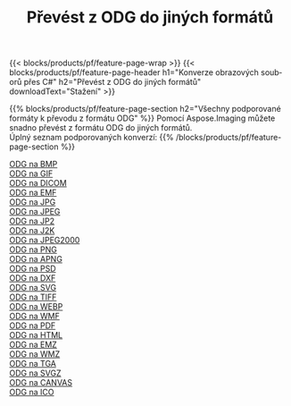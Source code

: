 ﻿---
title: Převést z ODG do jiných formátů 
weight: 3920
url: /cs/java/conversion/from/odg 
lang: cs
langdirlevel: 2
locales: zh-hans,ja,it,ru,de,es,fr,nl,id,lt,pl,pt,vi,tr,ko,zh-hant,ar,hi,th,sv,cs,uk,he
description: Pomocí Aspose.Imaging můžete snadno převést z formátu ODG do jiných formátů
---

{{< blocks/products/pf/feature-page-wrap >}}
{{< blocks/products/pf/feature-page-header h1="Konverze obrazových souborů přes C#" h2="Převést z ODG do jiných formátů" downloadText="Stažení" >}}


{{% blocks/products/pf/feature-page-section  h2="Všechny podporované formáty k převodu z formátu ODG" %}}
Pomocí Aspose.Imaging můžete snadno převést z formátu ODG do jiných formátů.
<br/>
Úplný seznam podporovaných konverzí:
{{% /blocks/products/pf/feature-page-section %}}
<div class="container-fluid productfamilypage bg-gray">
    <div class="convertypes bg-gray agp-content section">
        <div class="container">
		<div class="row other-converters">
		    <div class='col-md-2 other-converter remove-lp remove-rp'><a href="/imaging/cs/java/conversion/odg-to-bmp" >ODG na BMP</a></div><div class='col-md-2 other-converter remove-lp remove-rp'><a href="/imaging/cs/java/conversion/odg-to-gif" >ODG na GIF</a></div><div class='col-md-2 other-converter remove-lp remove-rp'><a href="/imaging/cs/java/conversion/odg-to-dicom" >ODG na DICOM</a></div><div class='col-md-2 other-converter remove-lp remove-rp'><a href="/imaging/cs/java/conversion/odg-to-emf" >ODG na EMF</a></div><div class='col-md-2 other-converter remove-lp remove-rp'><a href="/imaging/cs/java/conversion/odg-to-jpg" >ODG na JPG</a></div><div class='col-md-2 other-converter remove-lp remove-rp'><a href="/imaging/cs/java/conversion/odg-to-jpeg" >ODG na JPEG</a></div><div class='col-md-2 other-converter remove-lp remove-rp'><a href="/imaging/cs/java/conversion/odg-to-jp2" >ODG na JP2</a></div><div class='col-md-2 other-converter remove-lp remove-rp'><a href="/imaging/cs/java/conversion/odg-to-j2k" >ODG na J2K</a></div><div class='col-md-2 other-converter remove-lp remove-rp'><a href="/imaging/cs/java/conversion/odg-to-jpeg2000" >ODG na JPEG2000</a></div><div class='col-md-2 other-converter remove-lp remove-rp'><a href="/imaging/cs/java/conversion/odg-to-png" >ODG na PNG</a></div><div class='col-md-2 other-converter remove-lp remove-rp'><a href="/imaging/cs/java/conversion/odg-to-apng" >ODG na APNG</a></div><div class='col-md-2 other-converter remove-lp remove-rp'><a href="/imaging/cs/java/conversion/odg-to-psd" >ODG na PSD</a></div><div class='col-md-2 other-converter remove-lp remove-rp'><a href="/imaging/cs/java/conversion/odg-to-dxf" >ODG na DXF</a></div><div class='col-md-2 other-converter remove-lp remove-rp'><a href="/imaging/cs/java/conversion/odg-to-svg" >ODG na SVG</a></div><div class='col-md-2 other-converter remove-lp remove-rp'><a href="/imaging/cs/java/conversion/odg-to-tiff" >ODG na TIFF</a></div><div class='col-md-2 other-converter remove-lp remove-rp'><a href="/imaging/cs/java/conversion/odg-to-webp" >ODG na WEBP</a></div><div class='col-md-2 other-converter remove-lp remove-rp'><a href="/imaging/cs/java/conversion/odg-to-wmf" >ODG na WMF</a></div><div class='col-md-2 other-converter remove-lp remove-rp'><a href="/imaging/cs/java/conversion/odg-to-pdf" >ODG na PDF</a></div><div class='col-md-2 other-converter remove-lp remove-rp'><a href="/imaging/cs/java/conversion/odg-to-html" >ODG na HTML</a></div><div class='col-md-2 other-converter remove-lp remove-rp'><a href="/imaging/cs/java/conversion/odg-to-emz" >ODG na EMZ</a></div><div class='col-md-2 other-converter remove-lp remove-rp'><a href="/imaging/cs/java/conversion/odg-to-wmz" >ODG na WMZ</a></div><div class='col-md-2 other-converter remove-lp remove-rp'><a href="/imaging/cs/java/conversion/odg-to-tga" >ODG na TGA</a></div><div class='col-md-2 other-converter remove-lp remove-rp'><a href="/imaging/cs/java/conversion/odg-to-svgz" >ODG na SVGZ</a></div><div class='col-md-2 other-converter remove-lp remove-rp'><a href="/imaging/cs/java/conversion/odg-to-canvas" >ODG na CANVAS</a></div><div class='col-md-2 other-converter remove-lp remove-rp'><a href="/imaging/cs/java/conversion/odg-to-ico" >ODG na ICO</a></div>
                </div>
        </div>
    </div>
</div>
<br/>

